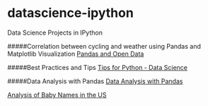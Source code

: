 # datascience-ipython
Data Science Projects in IPython

#####Correlation between cycling and weather using Pandas and Matplotlib Visualization
<a href="http://nbviewer.ipython.org/github/neo-anderson/datascience-ipython/blob/master/Pandas%20and%20Open%20Data.ipynb" target="_blank">Pandas and Open Data</a>

#####Best Practices and Tips
<a href="http://nbviewer.ipython.org/github/neo-anderson/datascience-ipython/blob/master/Tips%20for%20Python%20-%20Data%20Science.ipynb" target="_blank">Tips for Python - Data Science</a>

#####Data Analysis with Pandas
<a href="http://nbviewer.ipython.org/github/neo-anderson/datascience-ipython/blob/master/Data%20Analysis%20with%20Pandas.ipynb" target="_blank">Data Analysis with Pandas</a>

<a href="http://nbviewer.ipython.org/github/neo-anderson/datascience-ipython/blob/master/Data%20Analysis%20with%20Pandas%20-%20Baby%20Names.ipynb" target="_blank">Analysis of Baby Names in the US</a>
